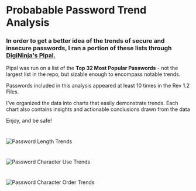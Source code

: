 # Probabable Password Trend Analysis

### In order to get a better idea of the trends of secure and insecure passwords, I ran a portion of these lists through [DigiNinja's Pipal.](https://digi.ninja/projects/pipal.php)

Pipal was run on a list of the __Top 32 Most Popular Passwords__ - not the largest list in the repo, 
but sizable enough to encompass notable trends.

Passwords included in this analysis appeared at least 10 times in the Rev 1.2 Files.

I've organized the data into charts that easily demonstrate trends.
Each chart also contains insights and actionable conclusions drawn from the data

Enjoy, and be safe!


# 

![Password Length Trends](https://i.imgur.com/KAYUHj3.png)




#

![Password Character Use Trends](https://i.imgur.com/Y5adW1d.png)




#

![Password Character Order Trends](https://i.imgur.com/ei66PJO.png)






